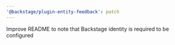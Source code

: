 ```yaml
---
'@backstage/plugin-entity-feedback': patch
---
```


Improve README to note that Backstage identity is required to be configured
